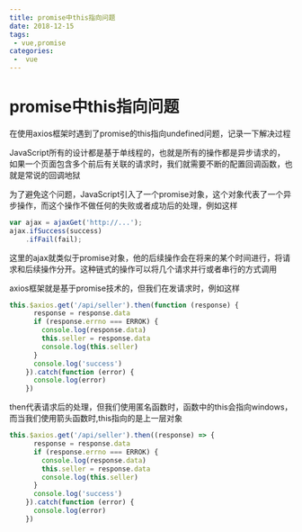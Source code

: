 ```yaml
---
title: promise中this指向问题
date: 2018-12-15
tags:
 - vue,promise
categories:
 -  vue
---
```

# promise中this指向问题

在使用axios框架时遇到了promise的this指向undefined问题，记录一下解决过程

JavaScript所有的设计都是基于单线程的，也就是所有的操作都是异步请求的，如果一个页面包含多个前后有关联的请求时，我们就需要不断的配置回调函数，也就是常说的回调地狱   

为了避免这个问题，JavaScript引入了一个promise对象，这个对象代表了一个异步操作，而这个操作不做任何的失败或者成功后的处理，例如这样
```js
var ajax = ajaxGet('http://...');
ajax.ifSuccess(success)
    .ifFail(fail);
```
这里的ajax就类似于promise对象，他的后续操作会在将来的某个时间进行，将请求和后续操作分开。这种链式的操作可以将几个请求并行或者串行的方式调用

axios框架就是基于promise技术的，但我们在发请求时，例如这样
```js
this.$axios.get('/api/seller').then(function (response) {
      response = response.data
      if (response.errno === ERROK) {
        console.log(response.data)
        this.seller = response.data
        console.log(this.seller)
      }
      console.log('success')
    }).catch(function (error) {
      console.log(error)
    })
```
then代表请求后的处理，但我们使用匿名函数时，函数中的this会指向windows，而当我们使用箭头函数时,this指向的是上一层对象
```js
this.$axios.get('/api/seller').then((response) => {
      response = response.data
      if (response.errno === ERROK) {
        console.log(response.data)
        this.seller = response.data
        console.log(this.seller)
      }
      console.log('success')
    }).catch(function (error) {
      console.log(error)
    })
```